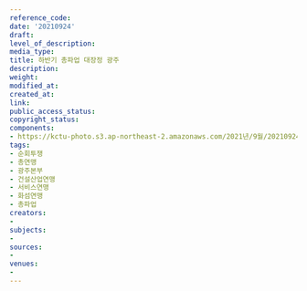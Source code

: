 ```yaml
---
reference_code: 
date: '20210924'
draft: 
level_of_description: 
media_type: 
title: 하반기 총파업 대장정 광주
description: 
weight: 
modified_at: 
created_at: 
link: 
public_access_status: 
copyright_status: 
components:
- https://kctu-photo.s3.ap-northeast-2.amazonaws.com/2021년/9월/20210924-하반기+총파업+대장정+광주_순회투쟁_총연맹_광주본부_건설산업연맹_서비스연맹_화섬연맹_총파업/404181_62194_2430.jpg
tags:
- 순회투쟁
- 총연맹
- 광주본부
- 건설산업연맹
- 서비스연맹
- 화섬연맹
- 총파업
creators:
- 
subjects:
- 
sources:
- 
venues:
- 
---
```

